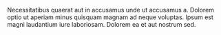 Necessitatibus quaerat aut in accusamus unde ut accusamus a. Dolorem optio ut aperiam minus quisquam magnam ad neque voluptas. Ipsum est magni laudantium iure laboriosam. Dolorem ea et aut nostrum sed.